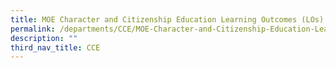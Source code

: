 ```yaml
---
title: MOE Character and Citizenship Education Learning Outcomes (LOs)
permalink: /departments/CCE/MOE-Character-and-Citizenship-Education-Learning-Outcomes-LOs/
description: ""
third_nav_title: CCE
---
```


